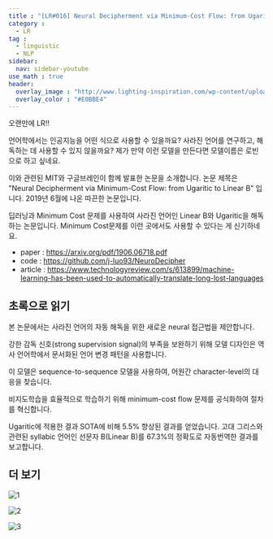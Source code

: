 ```yaml
---
title : "[LR#016] Neural Decipherment via Minimum-Cost Flow: from Ugaritic to Linear B"
category :
  - LR
tag :
  - linguistic
  - NLP
sidebar:
  nav: sidebar-youtube
use_math : true
header:
  overlay_image : "http://www.lighting-inspiration.com/wp-content/uploads/2015/08/Lighting-Inspiration.com_Rohinni-Lightpaper1.jpg"
  overlay_color : "#E0BBE4"
---
```

오랜만에 LR!!

언어학에서는 인공지능을 어떤 식으로 사용할 수 있을까요?
사라진 언어를 연구하고, 해독하는 데 사용할 수 있지 않을까요?
제가 만약 이런 모델을 만든다면 모델이름은 로빈으로 하고 싶네요.


이와 관련된 MIT와 구글브레인이 함께 발표한 논문을 소개합니다.
논문 제목은 "Neural Decipherment via Minimum-Cost Flow: from Ugaritic to Linear B" 입니다. 2019년 6월에 나온 따끈한 논문입니다.

딥러닝과 Minimum Cost 문제를 사용하여 사라진 언어인 Linear B와 Ugaritic을 해독하는 논문입니다. Minimum Cost문제를 이런 곳에서도 사용할 수 있다는 게 신기하네요.

- paper : https://arxiv.org/pdf/1906.06718.pdf
- code : https://github.com/j-luo93/NeuroDecipher
- article : https://www.technologyreview.com/s/613899/machine-learning-has-been-used-to-automatically-translate-long-lost-languages

## 초록으로 읽기

본 논문에서는 사라진 언어의 자동 해독을 위한 새로운 neural 접근법을 제안합니다.

강한 감독 신호(strong supervision signal)의 부족을 보완하기 위해 모델 디자인은 역사 언어학에서 문서화된 언어 변경 패턴을 사용합니다.

이 모델은 sequence-to-sequence 모델을 사용하여, 어원간 character-level의 대응을 찾습니다.

비지도학습을 효율적으로 학습하기 위해 minimum-cost flow 문제를 공식화하여 절차를 혁신합니다.

Ugaritic에 적용한 결과 SOTA에 비해 5.5% 향상된 결과를 얻었습니다. 고대 그리스와 관련된 syllabic 언어인 선문자 B(Linear B)를 67.3%의 정확도로 자동번역한 결과를 보고합니다.

## 더 보기

![1](https://i.imgur.com/2JEzcb5.png)

![2](https://i.imgur.com/yCraSBE.png)

![3](https://i.imgur.com/ivdJNrl.png)
